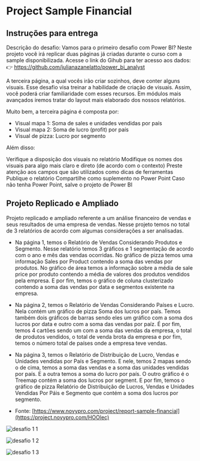 # Project Sample Financial

## Instruções para entrega

Descrição do desafio: Vamos para o primeiro desafio com Power BI? Neste projeto você irá replicar duas páginas já criadas durante o curso com a sample disponibilizada. Acesse o link do Gihub para ter acesso aos dados: 
👉 https://github.com/julianazanelatto/power_bi_analyst 

A terceira página, a qual vocês irão criar sozinhos, deve conter alguns visuais. Esse desafio visa treinar a habilidade de criação de visuais. Assim, você poderá criar familiaridade com esses recursos. Em módulos mais avançados iremos tratar do layout mais elaborado dos nossos relatórios.  

Muito bem, a terceira página é composta por: 

- Visual mapa 1: Soma de sales e unidades vendidas por país 
- Visual mapa 2: Soma de lucro (profit) por país 
- Visual de pizza: Lucro por segmento  

Além disso: 

Verifique a disposição dos visuais no relatório 
Modifique os nomes dos visuais para algo mais claro e direto (de acordo com o contexto) 
Preste atenção aos campos que são utilizados como dicas de ferramentas  
Publique o relatório 
Compartilhe como suplemento no Power Point 
Caso não tenha Power Point, salve o projeto de Power BI  

## Projeto Replicado e Ampliado

Projeto replicado e ampliado referente a um análise financeiro de vendas e seus resultados de uma empresa de vendas. Nesse projeto temos no total de 3 relatórios de acordo com algumas considerações a ser analisadas.

- Na página 1, temos o Relatório de Vendas Considerando Produtos e Segmento. Nesse relatório temos 3 gráficos e 1 segmentação de acordo com o ano e mês das vendas ocorridas. No gráfico de pizza temos uma informação Sales por Product contendo a soma das vendas por produtos. No gráfico de área temos a informação sobre a média de sale price por produto contendo a média de valores dos produtos vendidos pela empresa. E por fim, temos o gráfico de coluna clusterizado contendo a soma das vendas por data e segmentos existente na empresa.

- Na página 2, temos o Relatório de Vendas Considerando Países e Lucro. Nela contém um gráfico de pizza Soma dos lucros por país. Temos também dois gráficos de barras sendo eles um gráfico com a soma dos lucros por data e outro com a soma das vendas por paíz. É por fim, temos 4 cartões sendo um com a soma das vendas da empresa, o total de produtos vendidos, o total de venda brota da empresa e por fim, temos o número total de países onde a empresa teve vendas.

- Na página 3, temos o Relatório de Distribuição de Lucro, Vendas e Unidades vendidas por País e Segmento. E nele, temos 2 mapas sendo o de cima, temos a soma das vendas e a soma das unidades vendidas por país. E a outra temos a soma do lucro por país. O outro gráfico é o Treemap contém a soma dos lucros por segment. E por fim, temos o gráfico de pizza Relatório de Distribuição de Lucros, Vendas e Unidades Vendidas Por Páis e Segmento que contém a soma dos lucros por segmento.

- Fonte: [https://www.novypro.com/project/report-sample-financial](https://project.novypro.com/HOOlec)

![desafio 1 1](https://github.com/Adriano1976/project_sample_financial/assets/17755195/23c1ba7a-c939-4a59-9390-40ae6782af7f)

![desafio 1 2](https://github.com/Adriano1976/project_sample_financial/assets/17755195/826cd071-2807-4a9a-b6c0-0d362007097b)

![desafio 1 3](https://github.com/Adriano1976/project_sample_financial/assets/17755195/2efdcdd5-fe1e-42e8-a508-a2ffef6752ef)



